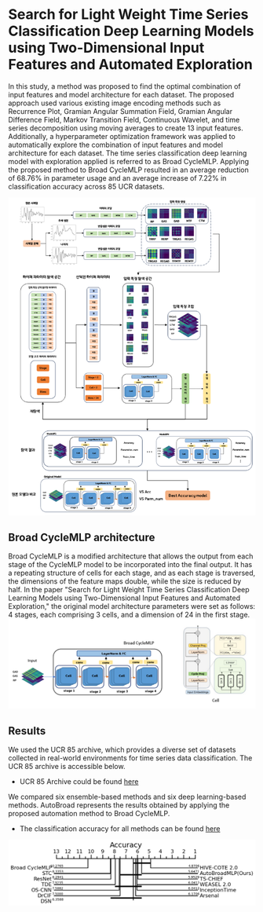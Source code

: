 # Search for Light Weight Time Series Classification Deep Learning Models using Two-Dimensional Input Features and Automated Exploration

In this study, a method was proposed to find the optimal combination of input features and model architecture for each dataset. The proposed approach used various existing image encoding methods such as Recurrence Plot, Gramian Angular Summation Field, Gramian Angular Difference Field, Markov Transition Field, Continuous Wavelet, and time series decomposition using moving averages to create 13 input features. Additionally, a hyperparameter optimization framework was applied to automatically explore the combination of input features and model architecture for each dataset. The time series classification deep learning model with exploration applied is referred to as Broad CycleMLP. Applying the proposed method to Broad CycleMLP resulted in an average reduction of 68.76% in parameter usage and an average increase of 7.22% in classification accuracy across 85 UCR datasets.

<img src="img/all.png">

## Broad CycleMLP architecture

Broad CycleMLP is a modified architecture that allows the output from each stage of the CycleMLP model to be incorporated into the final output. It has a repeating structure of cells for each stage, and as each stage is traversed, the dimensions of the feature maps double, while the size is reduced by half.
In the paper "Search for Light Weight Time Series Classification Deep Learning Models using Two-Dimensional Input Features and Automated Exploration," the original model architecture parameters were set as follows: 4 stages, each comprising 3 cells, and a dimension of 24 in the first stage.
<img src="img/BroadCycleMLP.PNG">

## Results
We used the UCR 85 archive, which provides a diverse set of datasets collected in real-world environments for time series data classification. The UCR 85 archive is accessible below.
- UCR 85 Archive could be found [here](http://www.cs.ucr.edu/%7Eeamonn/time_series_data/)

We compared six ensemble-based methods and six deep learning-based methods. AutoBroad represents the results obtained by applying the proposed automation method to Broad CycleMLP.
- The classification accuracy for all methods can be found [here]([http://www.cs.ucr.edu/%7Eeamonn/time_series_data/](https://github.com/CBNU-AILAB/Broad-Cycle/blob/main/accuracy_results/All_models_performance.csv)https://github.com/CBNU-AILAB/Broad-Cycle/blob/main/accuracy_results/All_models_performance.csv)
<img src="CD-Diagram/cd-diagram.png">
